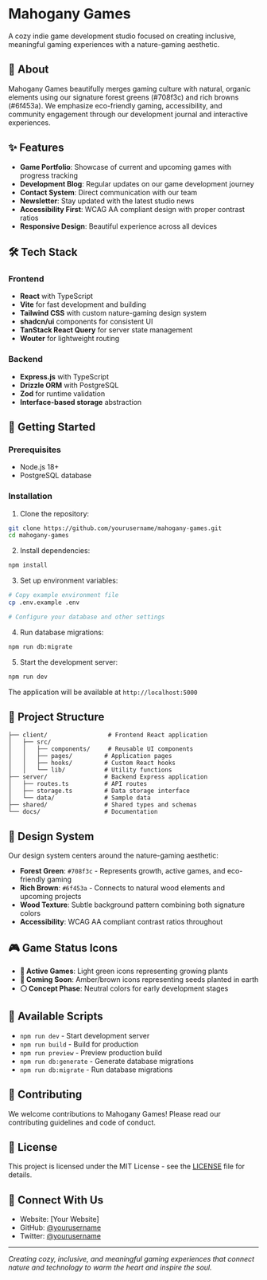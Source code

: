 # Mahogany Games

A cozy indie game development studio focused on creating inclusive, meaningful gaming experiences with a nature-gaming aesthetic.

## 🌲 About

Mahogany Games beautifully merges gaming culture with natural, organic elements using our signature forest greens (#708f3c) and rich browns (#6f453a). We emphasize eco-friendly gaming, accessibility, and community engagement through our development journal and interactive experiences.

## ✨ Features

- **Game Portfolio**: Showcase of current and upcoming games with progress tracking
- **Development Blog**: Regular updates on our game development journey
- **Contact System**: Direct communication with our team
- **Newsletter**: Stay updated with the latest studio news
- **Accessibility First**: WCAG AA compliant design with proper contrast ratios
- **Responsive Design**: Beautiful experience across all devices

## 🛠️ Tech Stack

### Frontend
- **React** with TypeScript
- **Vite** for fast development and building
- **Tailwind CSS** with custom nature-gaming design system
- **shadcn/ui** components for consistent UI
- **TanStack React Query** for server state management
- **Wouter** for lightweight routing

### Backend
- **Express.js** with TypeScript
- **Drizzle ORM** with PostgreSQL
- **Zod** for runtime validation
- **Interface-based storage** abstraction

## 🚀 Getting Started

### Prerequisites
- Node.js 18+ 
- PostgreSQL database

### Installation

1. Clone the repository:
```bash
git clone https://github.com/yourusername/mahogany-games.git
cd mahogany-games
```

2. Install dependencies:
```bash
npm install
```

3. Set up environment variables:
```bash
# Copy example environment file
cp .env.example .env

# Configure your database and other settings
```

4. Run database migrations:
```bash
npm run db:migrate
```

5. Start the development server:
```bash
npm run dev
```

The application will be available at `http://localhost:5000`

## 📁 Project Structure

```
├── client/                 # Frontend React application
│   ├── src/
│   │   ├── components/     # Reusable UI components
│   │   ├── pages/         # Application pages
│   │   ├── hooks/         # Custom React hooks
│   │   └── lib/           # Utility functions
├── server/                # Backend Express application
│   ├── routes.ts          # API routes
│   ├── storage.ts         # Data storage interface
│   └── data/              # Sample data
├── shared/                # Shared types and schemas
└── docs/                  # Documentation
```

## 🎨 Design System

Our design system centers around the nature-gaming aesthetic:

- **Forest Green**: `#708f3c` - Represents growth, active games, and eco-friendly gaming
- **Rich Brown**: `#6f453a` - Connects to natural wood elements and upcoming projects
- **Wood Texture**: Subtle background pattern combining both signature colors
- **Accessibility**: WCAG AA compliant contrast ratios throughout

## 🎮 Game Status Icons

- **🌱 Active Games**: Light green icons representing growing plants
- **🌰 Coming Soon**: Amber/brown icons representing seeds planted in earth
- **⚪ Concept Phase**: Neutral colors for early development stages

## 📝 Available Scripts

- `npm run dev` - Start development server
- `npm run build` - Build for production
- `npm run preview` - Preview production build
- `npm run db:generate` - Generate database migrations
- `npm run db:migrate` - Run database migrations

## 🤝 Contributing

We welcome contributions to Mahogany Games! Please read our contributing guidelines and code of conduct.

## 📄 License

This project is licensed under the MIT License - see the [LICENSE](LICENSE) file for details.

## 🌿 Connect With Us

- Website: [Your Website]
- GitHub: [@yourusername](https://github.com/yourusername)
- Twitter: [@yourusername](https://twitter.com/yourusername)

---

*Creating cozy, inclusive, and meaningful gaming experiences that connect nature and technology to warm the heart and inspire the soul.*
